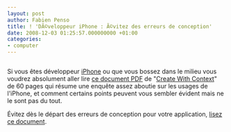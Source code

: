 ```yaml
---
layout: post
author: Fabien Penso
title: ! 'DÃ©veloppeur iPhone : Ã©vitez des erreurs de conception'
date: 2008-12-03 01:25:57.000000000 +01:00
categories:
- computer
---
```

<img class="aligncenter size-medium wp-image-282" title="snapshot" src="http://blog.penso.info/wp-content/uploads/2008/12/cliche-2008-12-03-00-09-592.jpg" alt="" />

Si vous êtes développeur <a href="http://www.apple.com/fr/iphone/">iPhone</a> ou que vous bossez dans le milieu vous voudrez absolument aller lire <a href="http://www.createwithcontext.com/media/cwc-how-people-use-iphone.pdf">ce document PDF</a> de "<a href="http://www.createwithcontext.com/">Create With Context</a>" de 60 pages qui résume une enquête assez aboutie sur les usages de l'iPhone, et comment certains points peuvent vous sembler évident mais ne le sont pas du tout.

Évitez dès le départ des erreurs de conception pour votre application, <a href="http://www.createwithcontext.com/media/cwc-how-people-use-iphone.pdf">lisez ce document</a>.
